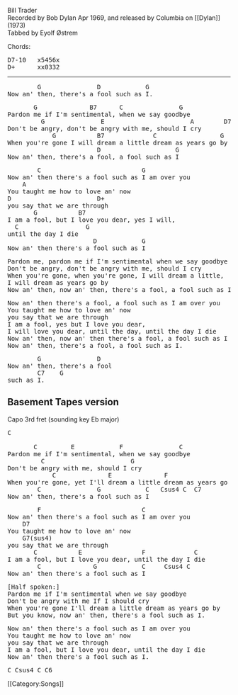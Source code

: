 Bill Trader<br>
Recorded by Bob Dylan Apr 1969, and released by Columbia on
[[Dylan]] (1973)<br>
Tabbed by Eyolf Østrem

Chords:

<pre class="chords">
D7-10   x5456x
D+      xx0332
</pre>

----
<pre class="refrain">
        G               D            G
Now an' then, there's a fool such as I.
</pre>

<pre class="verse">
       G              B7      C               G
Pardon me if I'm sentimental, when we say goodbye
         G               E                       A        D7-10
Don't be angry, don't be angry with me, should I cry
            G           B7             C                 G
When you're gone I will dream a little dream as years go by
                        D                    G
Now an' then, there's a fool, a fool such as I
</pre>

<pre class="refrain">
        C                           G
Now an' then there's a fool such as I am over you
    A
You taught me how to love an' now
D                       D+
you say that we are through
       G           B7
I am a fool, but I love you dear, yes I will,
  C                  G
until the day I die
                       D            G
Now an' then there's a fool such as I
</pre>

<pre class="verse">
Pardon me, pardon me if I'm sentimental when we say goodbye
Don't be angry, don't be angry with me, should I cry
When you're gone, when you're gone, I will dream a little,
I will dream as years go by
Now an' then, now an' then, there's a fool, a fool such as I.
</pre>

<pre class="refrain">
Now an' then there's a fool, a fool such as I am over you
You taught me how to love an' now
you say that we are through
I am a fool, yes but I love you dear,
I will love you dear, until the day, until the day I die
Now an' then, now an' then there's a fool, a fool such as I
Now an' then, there's a fool, a fool such as I.
</pre>

<pre class="verse">
        G               D
Now an' then, there's a fool
        C7    G
such as I.
</pre>

<h2 class="songversion">Basement Tapes version</h2>

Capo 3rd fret (sounding key Eb major)

<pre class="verse">
C

       C         E            F               C
Pardon me if I'm sentimental, when we say goodbye
         C                       G
Don't be angry with me, should I cry
            C              E              F                 C
When you're gone, yet I'll dream a little dream as years go by
        C               G            C   Csus4 C  C7
Now an' then, there's a fool such as I
</pre>

<pre class="refrain">
        F                           C
Now an' then there's a fool such as I am over you
    D7
You taught me how to love an' now
    G7(sus4)
you say that we are through
       C           E                F             C
I am a fool, but I love you dear, until the day I die
        C              G            C     Csus4 C
Now an' then there's a fool such as I
</pre>

<pre class="verse">
[Half spoken:]
Pardon me if I'm sentimental when we say goodbye
Don't be angry with me If I should cry
When you're gone I'll dream a little dream as years go by
But you know, now an' then, there's a fool such as I.
</pre>

<pre class="refrain">
Now an' then there's a fool such as I am over you
You taught me how to love an' now
you say that we are through
I am a fool, but I love you dear, until the day I die
Now an' then there's a fool such as I.
</pre>
<pre class="verse">
C Csus4 C C6
</pre>

[[Category:Songs]]